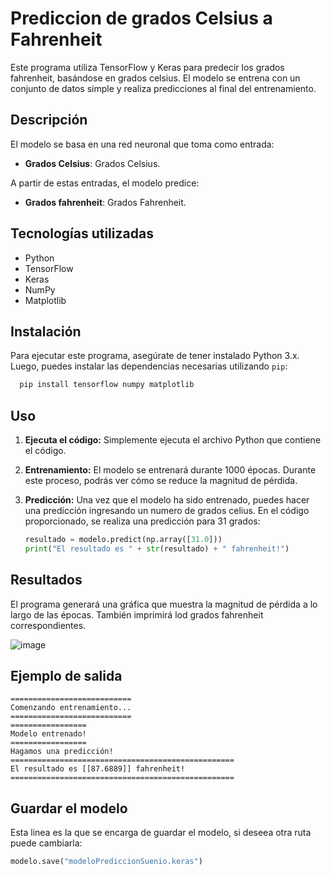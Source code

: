 # Prediccion de grados Celsius a Fahrenheit

Este programa utiliza TensorFlow y Keras para predecir los grados fahrenheit, basándose en grados celsius. El modelo se entrena con un conjunto de datos simple y realiza predicciones al final del entrenamiento.

## Descripción

El modelo se basa en una red neuronal que toma como entrada:

- **Grados Celsius**: Grados Celsius.

A partir de estas entradas, el modelo predice:

- **Grados fahrenheit**: Grados Fahrenheit.

## Tecnologías utilizadas

- Python
- TensorFlow
- Keras
- NumPy
- Matplotlib

## Instalación

Para ejecutar este programa, asegúrate de tener instalado Python 3.x. Luego, puedes instalar las dependencias necesarias utilizando `pip`:

```bash
  pip install tensorflow numpy matplotlib
```

## Uso

1. **Ejecuta el código:** Simplemente ejecuta el archivo Python que contiene el código.
2. **Entrenamiento:** El modelo se entrenará durante 1000 épocas. Durante este proceso, podrás ver cómo se reduce la magnitud de pérdida.
3. **Predicción:** Una vez que el modelo ha sido entrenado, puedes hacer una predicción ingresando un numero de grados celius. En el código proporcionado, se realiza una predicción para 31 grados:
   
   ```python
   resultado = modelo.predict(np.array([31.0]))
   print("El resultado es " + str(resultado) + " fahrenheit!")
   ```

## Resultados

El programa generará una gráfica que muestra la magnitud de pérdida a lo largo de las épocas. También imprimirá lod grados fahrenheit correspondientes.

![image](https://github.com/user-attachments/assets/29d195eb-01ba-46d1-a562-683df7d1f333)

## Ejemplo de salida

```plainText
===========================
Comenzando entrenamiento...
===========================
=================
Modelo entrenado!
=================
Hagamos una predicción!
==================================================
El resultado es [[87.6889]] fahrenheit!
==================================================
```

## Guardar el modelo

Esta linea es la que se encarga de guardar el modelo, si deseea otra ruta puede cambiarla:

```python
modelo.save("modeloPrediccionSuenio.keras")
```


